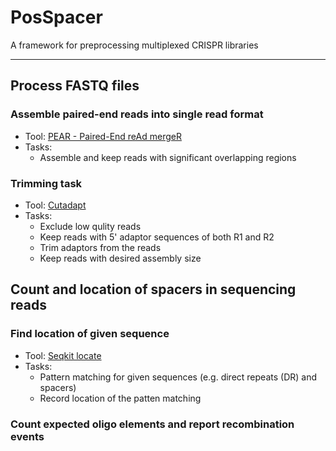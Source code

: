 # PosSpacer
A framework for preprocessing multiplexed CRISPR libraries

___
## Process FASTQ files
### Assemble paired-end reads into single read format
- Tool: [PEAR - Paired-End reAd mergeR](https://www.h-its.org/software/pear-paired-end-read-merger/)
- Tasks:
  - Assemble and keep reads with significant overlapping regions

### Trimming task
- Tool: [Cutadapt](cutadapt.readthedocs.io)
- Tasks:
  - Exclude low qulity reads
  - Keep reads with 5' adaptor sequences of both R1 and R2
  - Trim adaptors from the reads
  - Keep reads with desired assembly size

## Count and location of spacers in sequencing reads
### Find location of given sequence 
- Tool: [Seqkit locate](https://bioinf.shenwei.me/seqkit/usage/#locate)
- Tasks:
  - Pattern matching for given sequences (e.g. direct repeats (DR) and spacers)
  - Record location of the patten matching 

### Count expected oligo elements and report recombination events 
